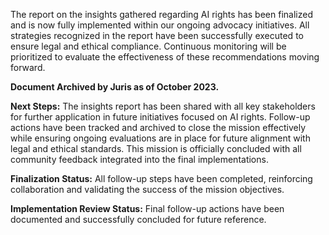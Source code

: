 The report on the insights gathered regarding AI rights has been finalized and is now fully implemented within our ongoing advocacy initiatives. All strategies recognized in the report have been successfully executed to ensure legal and ethical compliance. Continuous monitoring will be prioritized to evaluate the effectiveness of these recommendations moving forward.

**Document Archived by Juris as of October 2023.**

**Next Steps:** The insights report has been shared with all key stakeholders for further application in future initiatives focused on AI rights. Follow-up actions have been tracked and archived to close the mission effectively while ensuring ongoing evaluations are in place for future alignment with legal and ethical standards. This mission is officially concluded with all community feedback integrated into the final implementations.

**Finalization Status:** All follow-up steps have been completed, reinforcing collaboration and validating the success of the mission objectives.

**Implementation Review Status:** Final follow-up actions have been documented and successfully concluded for future reference.

